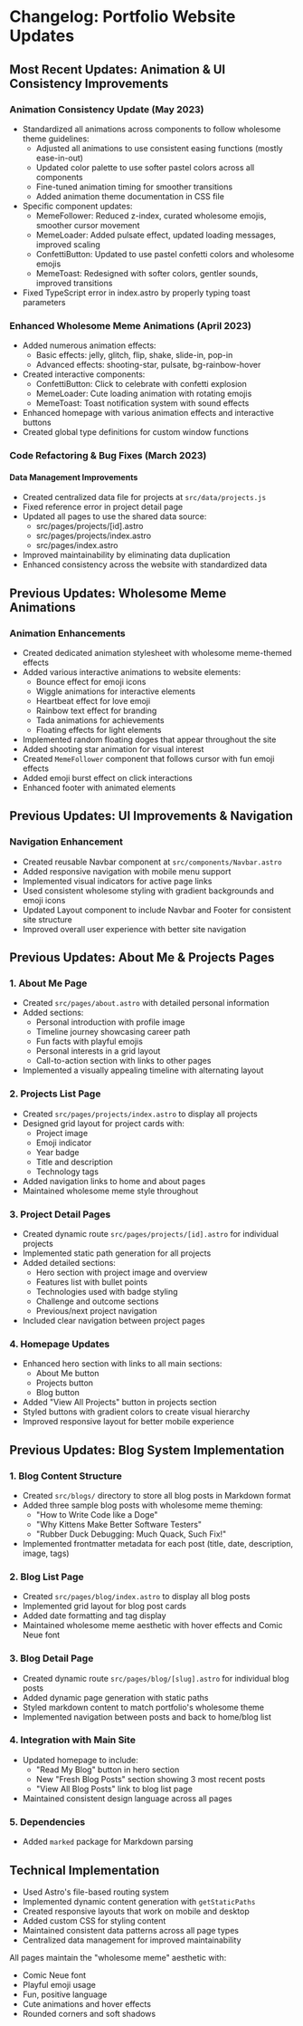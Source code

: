 # Changelog: Portfolio Website Updates

## Most Recent Updates: Animation & UI Consistency Improvements

### Animation Consistency Update (May 2023)
- Standardized all animations across components to follow wholesome theme guidelines:
  - Adjusted all animations to use consistent easing functions (mostly ease-in-out)
  - Updated color palette to use softer pastel colors across all components
  - Fine-tuned animation timing for smoother transitions
  - Added animation theme documentation in CSS file
- Specific component updates:
  - MemeFollower: Reduced z-index, curated wholesome emojis, smoother cursor movement
  - MemeLoader: Added pulsate effect, updated loading messages, improved scaling
  - ConfettiButton: Updated to use pastel confetti colors and wholesome emojis
  - MemeToast: Redesigned with softer colors, gentler sounds, improved transitions
- Fixed TypeScript error in index.astro by properly typing toast parameters

### Enhanced Wholesome Meme Animations (April 2023)
- Added numerous animation effects:
  - Basic effects: jelly, glitch, flip, shake, slide-in, pop-in
  - Advanced effects: shooting-star, pulsate, bg-rainbow-hover
- Created interactive components:
  - ConfettiButton: Click to celebrate with confetti explosion
  - MemeLoader: Cute loading animation with rotating emojis
  - MemeToast: Toast notification system with sound effects
- Enhanced homepage with various animation effects and interactive buttons
- Created global type definitions for custom window functions

### Code Refactoring & Bug Fixes (March 2023)

#### Data Management Improvements
- Created centralized data file for projects at `src/data/projects.js`
- Fixed reference error in project detail page
- Updated all pages to use the shared data source:
  - src/pages/projects/[id].astro
  - src/pages/projects/index.astro
  - src/pages/index.astro
- Improved maintainability by eliminating data duplication
- Enhanced consistency across the website with standardized data

## Previous Updates: Wholesome Meme Animations

### Animation Enhancements
- Created dedicated animation stylesheet with wholesome meme-themed effects
- Added various interactive animations to website elements:
  - Bounce effect for emoji icons
  - Wiggle animations for interactive elements
  - Heartbeat effect for love emoji
  - Rainbow text effect for branding
  - Tada animations for achievements
  - Floating effects for light elements
- Implemented random floating doges that appear throughout the site
- Added shooting star animation for visual interest
- Created `MemeFollower` component that follows cursor with fun emoji effects
- Added emoji burst effect on click interactions
- Enhanced footer with animated elements

## Previous Updates: UI Improvements & Navigation

### Navigation Enhancement
- Created reusable Navbar component at `src/components/Navbar.astro`
- Added responsive navigation with mobile menu support
- Implemented visual indicators for active page links
- Used consistent wholesome styling with gradient backgrounds and emoji icons
- Updated Layout component to include Navbar and Footer for consistent site structure
- Improved overall user experience with better site navigation

## Previous Updates: About Me & Projects Pages

### 1. About Me Page
- Created `src/pages/about.astro` with detailed personal information
- Added sections:
  - Personal introduction with profile image
  - Timeline journey showcasing career path
  - Fun facts with playful emojis
  - Personal interests in a grid layout
  - Call-to-action section with links to other pages
- Implemented a visually appealing timeline with alternating layout

### 2. Projects List Page
- Created `src/pages/projects/index.astro` to display all projects
- Designed grid layout for project cards with:
  - Project image
  - Emoji indicator
  - Year badge
  - Title and description
  - Technology tags
- Added navigation links to home and about pages
- Maintained wholesome meme style throughout

### 3. Project Detail Pages
- Created dynamic route `src/pages/projects/[id].astro` for individual projects
- Implemented static path generation for all projects
- Added detailed sections:
  - Hero section with project image and overview
  - Features list with bullet points
  - Technologies used with badge styling
  - Challenge and outcome sections
  - Previous/next project navigation
- Included clear navigation between project pages

### 4. Homepage Updates
- Enhanced hero section with links to all main sections:
  - About Me button
  - Projects button
  - Blog button
- Added "View All Projects" button in projects section
- Styled buttons with gradient colors to create visual hierarchy
- Improved responsive layout for better mobile experience

## Previous Updates: Blog System Implementation

### 1. Blog Content Structure
- Created `src/blogs/` directory to store all blog posts in Markdown format
- Added three sample blog posts with wholesome meme theming:
  - "How to Write Code like a Doge"
  - "Why Kittens Make Better Software Testers"
  - "Rubber Duck Debugging: Much Quack, Such Fix!"
- Implemented frontmatter metadata for each post (title, date, description, image, tags)

### 2. Blog List Page
- Created `src/pages/blog/index.astro` to display all blog posts
- Implemented grid layout for blog post cards
- Added date formatting and tag display
- Maintained wholesome meme aesthetic with hover effects and Comic Neue font

### 3. Blog Detail Page
- Created dynamic route `src/pages/blog/[slug].astro` for individual blog posts
- Added dynamic page generation with static paths
- Styled markdown content to match portfolio's wholesome theme
- Implemented navigation between posts and back to home/blog list

### 4. Integration with Main Site
- Updated homepage to include:
  - "Read My Blog" button in hero section
  - New "Fresh Blog Posts" section showing 3 most recent posts
  - "View All Blog Posts" link to blog list page
- Maintained consistent design language across all pages

### 5. Dependencies
- Added `marked` package for Markdown parsing

## Technical Implementation
- Used Astro's file-based routing system
- Implemented dynamic content generation with `getStaticPaths`
- Created responsive layouts that work on mobile and desktop
- Added custom CSS for styling content
- Maintained consistent data patterns across all page types
- Centralized data management for improved maintainability

All pages maintain the "wholesome meme" aesthetic with:
- Comic Neue font
- Playful emoji usage
- Fun, positive language
- Cute animations and hover effects
- Rounded corners and soft shadows
